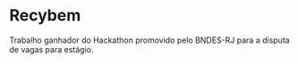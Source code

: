 # Recybem
Trabalho ganhador do Hackathon promovido pelo BNDES-RJ para a disputa de vagas para estágio.
